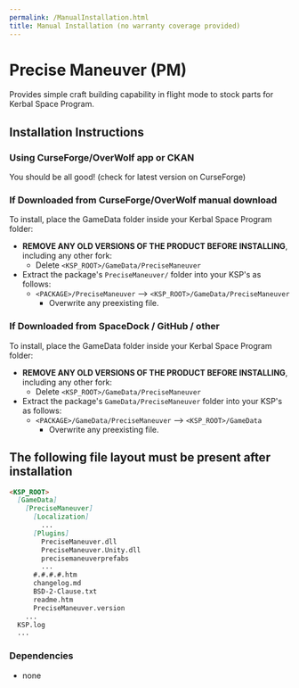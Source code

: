```yaml
---
permalink: /ManualInstallation.html
title: Manual Installation (no warranty coverage provided)
---
```


<!-- ManualInstallation.md v1.1.0.0
Precise Maneuver (PM)
created: 01 Oct 2019
updated: 02 Mar 2022 -->

<!-- based upon work by Lisias -->

# Precise Maneuver (PM)

Provides simple craft building capability in flight mode to stock parts for Kerbal Space Program.

## Installation Instructions

### Using CurseForge/OverWolf app or CKAN

You should be all good! (check for latest version on CurseForge)

### If Downloaded from CurseForge/OverWolf manual download

To install, place the GameData folder inside your Kerbal Space Program folder:

* **REMOVE ANY OLD VERSIONS OF THE PRODUCT BEFORE INSTALLING**, including any other fork:
  * Delete `<KSP_ROOT>/GameData/PreciseManeuver`
* Extract the package's `PreciseManeuver/` folder into your KSP's as follows:
  * `<PACKAGE>/PreciseManeuver` --> `<KSP_ROOT>/GameData/PreciseManeuver`
    * Overwrite any preexisting file.

### If Downloaded from SpaceDock / GitHub / other

To install, place the GameData folder inside your Kerbal Space Program folder:

* **REMOVE ANY OLD VERSIONS OF THE PRODUCT BEFORE INSTALLING**, including any other fork:
  * Delete `<KSP_ROOT>/GameData/PreciseManeuver`
* Extract the package's `GameData/PreciseManeuver` folder into your KSP's as follows:
  * `<PACKAGE>/GameData/PreciseManeuver` --> `<KSP_ROOT>/GameData`
    * Overwrite any preexisting file.

## The following file layout must be present after installation

```markdown
<KSP_ROOT>
  [GameData]
    [PreciseManeuver]
      [Localization]
        ...
      [Plugins]
        PreciseManeuver.dll
        PreciseManeuver.Unity.dll
        precisemaneuverprefabs
        ...
      #.#.#.#.htm
      changelog.md
      BSD-2-Clause.txt
      readme.htm
      PreciseManeuver.version
    ...
  KSP.log
  ...
```

### Dependencies

* none
